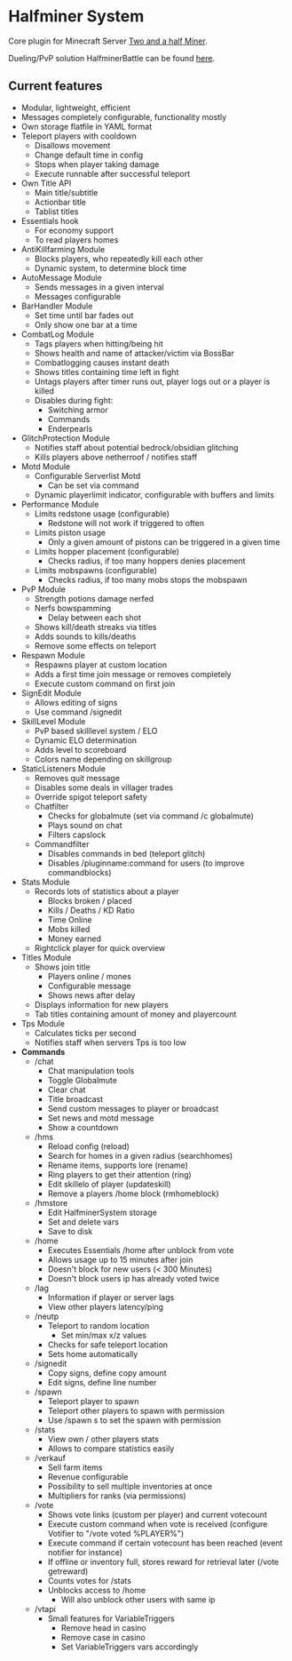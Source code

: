 # Halfminer System
Core plugin for Minecraft Server [Two and a half Miner](https://halfminer.de).

Dueling/PvP solution HalfminerBattle can be found [here](/Kakifrucht/HalfminerBattle).

Current features
-------
- Modular, lightweight, efficient
- Messages completely configurable, functionality mostly
- Own storage flatfile in YAML format
- Teleport players with cooldown
  - Disallows movement
  - Change default time in config
  - Stops when player taking damage
  - Execute runnable after successful teleport
- Own Title API
  - Main title/subtitle
  - Actionbar title
  - Tablist titles
- Essentials hook
  - For economy support
  - To read players homes
- AntiKillfarming Module
  - Blocks players, who repeatedly kill each other
  - Dynamic system, to determine block time
- AutoMessage Module
  - Sends messages in a given interval
  - Messages configurable
- BarHandler Module
  - Set time until bar fades out
  - Only show one bar at a time
- CombatLog Module
  - Tags players when hitting/being hit
  - Shows health and name of attacker/victim via BossBar
  - Combatlogging causes instant death
  - Shows titles containing time left in fight
  - Untags players after timer runs out, player logs out or a player is killed
  - Disables during fight:
    - Switching armor
    - Commands
    - Enderpearls
- GlitchProtection Module
  - Notifies staff about potential bedrock/obsidian glitching
  - Kills players above netherroof / notifies staff
- Motd Module
  - Configurable Serverlist Motd
    - Can be set via command
  - Dynamic playerlimit indicator, configurable with buffers and limits
- Performance Module
  - Limits redstone usage (configurable)
    - Redstone will not work if triggered to often
  - Limits piston usage
    - Only a given amount of pistons can be triggered in a given time
  - Limits hopper placement (configurable)
    - Checks radius, if too many hoppers denies placement
  - Limits mobspawns (configurable)
    - Checks radius, if too many mobs stops the mobspawn
- PvP Module
  - Strength potions damage nerfed
  - Nerfs bowspamming
    - Delay between each shot
  - Shows kill/death streaks via titles
  - Adds sounds to kills/deaths
  - Remove some effects on teleport
- Respawn Module
  - Respawns player at custom location
  - Adds a first time join message or removes completely
  - Execute custom command on first join
- SignEdit Module
  - Allows editing of signs
  - Use command /signedit
- SkillLevel Module
  - PvP based skilllevel system / ELO
  - Dynamic ELO determination
  - Adds level to scoreboard
  - Colors name depending on skillgroup
- StaticListeners Module
  - Removes quit message
  - Disables some deals in villager trades
  - Override spigot teleport safety
  - Chatfilter
    - Checks for globalmute (set via command /c globalmute)
    - Plays sound on chat
    - Filters capslock
  - Commandfilter
    - Disables commands in bed (teleport glitch)
    - Disables /pluginname:command for users (to improve commandblocks)
- Stats Module
  - Records lots of statistics about a player
    - Blocks broken / placed
    - Kills / Deaths / KD Ratio
    - Time Online
    - Mobs killed
    - Money earned
  - Rightclick player for quick overview
- Titles Module
  - Shows join title
    - Players online / mones
    - Configurable message
    - Shows news after delay
  - Displays information for new players
  - Tab titles containing amount of money and playercount
- Tps Module
  - Calculates ticks per second
  - Notifies staff when servers Tps is too low
- **Commands**
  - /chat
    - Chat manipulation tools
    - Toggle Globalmute
    - Clear chat
    - Title broadcast
    - Send custom messages to player or broadcast
    - Set news and motd message
    - Show a countdown
  - /hms
    - Reload config (reload)
    - Search for homes in a given radius (searchhomes)
    - Rename items, supports lore (rename)
    - Ring players to get their attention (ring)
    - Edit skillelo of player (updateskill)
    - Remove a players /home block (rmhomeblock)
  - /hmstore
    - Edit HalfminerSystem storage
    - Set and delete vars
    - Save to disk
  - /home
    - Executes Essentials /home after unblock from vote
    - Allows usage up to 15 minutes after join
    - Doesn't block for new users (< 300 Minutes)
    - Doesn't block users ip has already voted twice
  - /lag
    - Information if player or server lags
    - View other players latency/ping
  - /neutp
    - Teleport to random location
      - Set min/max x/z values
    - Checks for safe teleport location
    - Sets home automatically
  - /signedit
    - Copy signs, define copy amount
    - Edit signs, define line number
  - /spawn
    - Teleport player to spawn
    - Teleport other players to spawn with permission
    - Use /spawn s to set the spawn with permission
  - /stats
    - View own / other players stats
    - Allows to compare statistics easily
  - /verkauf
    - Sell farm items
    - Revenue configurable
    - Possibility to sell multiple inventories at once
    - Multipliers for ranks (via permissions)
  - /vote
    - Shows vote links (custom per player) and current votecount
    - Execute custom command when vote is received (configure Votifier to "/vote voted %PLAYER%")
    - Execute command if certain votecount has been reached (event notifier for instance)
    - If offline or inventory full, stores reward for retrieval later (/vote getreward)
    - Counts votes for /stats
    - Unblocks access to /home
      - Will also unblock other users with same ip
  - /vtapi
    - Small features for VariableTriggers
      - Remove head in casino
      - Remove case in casino
      - Set VariableTriggers vars accordingly